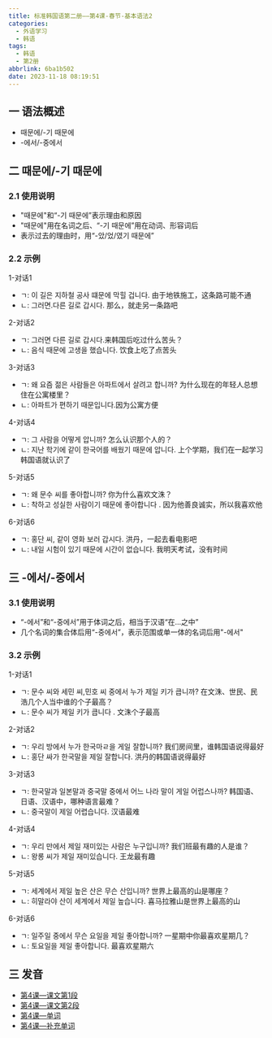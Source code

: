 ```yaml
---
title: 标准韩国语第二册——第4课-春节-基本语法2
categories:
  - 外语学习
  - 韩语
tags:
  - 韩语
  - 第2册
abbrlink: 6ba1b502
date: 2023-11-18 08:19:51
---
```

## 一 语法概述

* 때문에/-기 때문에
* -에서/-중에서

<!--more-->

## 二  때문에/-기 때문에

### 2.1 使用说明

* "때문에"和“-기 때문에”表示理由和原因
* "때문에"用在名词之后、“-기 때문에”用在动词、形容词后
* 表示过去的理由时，用“-았/었/였기 때문에”

### 2.2 示例

1-对话1

* ㄱ: 이 길은 지하철 공사 떄문에 막힐 겁니다. 由于地铁施工，这条路可能不通
* ㄴ: 그러면.다른 길로 갑시다. 那么，就走另一条路吧

2-对话2

* ㄱ: 그러면 다른 길로 갑시다.来韩国后吃过什么苦头？
* ㄴ:  음식 때문에 고생을 했습니다. 饮食上吃了点苦头

3-对话3

* ㄱ: 왜 요즘 젊은 사람들은 아파트에서 살려고 합니까? 为什么现在的年轻人总想住在公寓楼里？
* ㄴ: 아파트가 편하기 때문입니다.因为公寓方便

4-对话4

* ㄱ: 그 사람을 어떻게 압니까? 怎么认识那个人的？
* ㄴ:  지난 학기에 같이 한국어를 배웠기 때문에 압니다. 上个学期，我们在一起学习韩国语就认识了

5-对话5

* ㄱ: 왜 문수 씨를 좋아합니까? 你为什么喜欢文洙？
* ㄴ: 착하고 성실한 사람이기 때문에 좋아합니다 . 因为他善良诚实，所以我喜欢他

6-对话6

* ㄱ: 홍단 씨, 같이 영화 보러 갑시다. 洪丹，一起去看电影吧
* ㄴ: 내일 시험이 있기 때문에 시간이 없습니다. 我明天考试，没有时间

## 三 -에서/-중에서

### 3.1 使用说明

* “-에서”和“-중에서”用于体词之后，相当于汉语“在...之中”
* 几个名词的集合体后用“-중에서”，表示范围或单一体的名词后用"-에서"

### 3.2 示例

1-对话1

* ㄱ: 문수 씨와 세민 씨,민호 씨 중에서 누가 제일 키가 큽니까? 在文洙、世民、民浩几个人当中谁的个子最高？
* ㄴ: 문수 씨가 제일 키가 큽니다 . 文洙个子最高

2-对话2

* ㄱ: 우리 방에서 누가 한국마ㄹ을 게일 잘합니까? 我们房间里，谁韩国语说得最好
* ㄴ: 홍단 싸가 한국말을 제일 잘합니다. 洪丹的韩国语说得最好

3-对话3

* ㄱ: 한국말과 일본말과 중국말 중에서 어느 나라 말이 게일 어럽스나까? 韩国语、日语、汉语中，哪种语言最难？
* ㄴ: 중국말이 제일 어렵습니다. 汉语最难

4-对话4

* ㄱ: 우리 만에서 제일 재미있는 사람은 누구입니까? 我们班最有趣的人是谁？
* ㄴ: 왕롱 씨가 제일 재미있습니다. 王龙最有趣

5-对话5

* ㄱ: 세계에서 제일 높은 산은 무슨 산입니까? 世界上最高的山是哪座？
* ㄴ: 히말라야 산이 세계에서 제일 높습니다. 喜马拉雅山是世界上最高的山

6-对话6

* ㄱ: 일주일 중에서 무슨 요일을 제일 좋아합니까? 一星期中你最喜欢星期几？
* ㄴ: 토요일을 제일 좋아합니다. 最喜欢星期六

## 三 发音


* [第4课—课文第1段][1]
* [第4课—课文第2段][2]
* [第4课—单词][3]
* [第4课—补充单词][4]



[1]:https://active.clewm.net/Fcr2jt?qrurl=http://qr31.cn/Fcr2jt&gtype=1&key=3919416cb2bdacf4799789c851e445504e5e55f816
[2]:https://active.clewm.net/Fh0Ja1?qrurl=http://qr31.cn/Fh0Ja1&gtype=1&key=bcc4116e1ef3802cf99789f83914c116570cc12856
[3]:https://active.clewm.net/CTJwMS?qrurl=http://qr31.cn/CTJwMS&gtype=1&key=7c8581659933f022c99789c44899cb559467f15879
[4]:https://active.clewm.net/D1v0GD?qrurl=http://qr31.cn/D1v0GD&gtype=1&key=7fee516f5f6b8814b99789b95f9df5f2ebfb2f4905